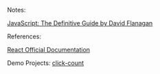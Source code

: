 Notes:

[JavaScript: The Definitive Guide by David Flanagan](https://github.com/ffflora/react-projects/tree/master/js)

References:

[React Official Documentation](https://reactjs.org/docs/getting-started.html)

Demo Projects: 
[click-count](https://github.com/ffflora/react-projects/tree/master/playground/click-count)
